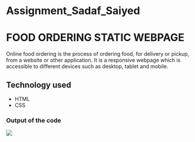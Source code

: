 # Assignment_Sadaf_Saiyed
# FOOD ORDERING STATIC WEBPAGE
Online food ordering is the process of ordering food, for delivery or pickup, from a website or other application.
It is a responsive webpage which is accessible to different devices such as desktop, tablet and mobile.
## Technology used
* HTML
* CSS
### Output of the code
<img src="./.jpg" />
  
